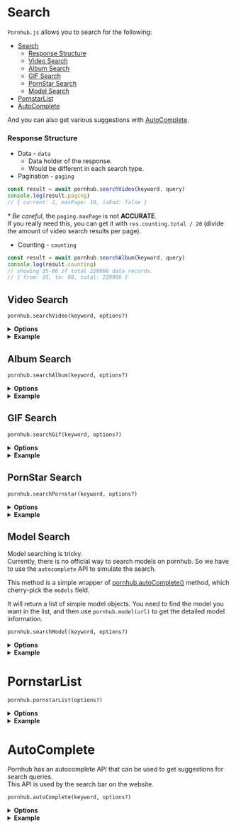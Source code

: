 # Search

`Pornhub.js` allows you to search for the following:
- [Search](#search)
    - [Response Structure](#response-structure)
  - [Video Search](#video-search)
  - [Album Search](#album-search)
  - [GIF Search](#gif-search)
  - [PornStar Search](#pornstar-search)
  - [Model Search](#model-search)
- [PornstarList](#pornstarlist)
- [AutoComplete](#autocomplete)

And you can also get various suggestions with [AutoComplete](#autocomplete).

### Response Structure
* Data - `data`
  * Data holder of the response.
  * Would be different in each search type.
* Pagination - `paging`
```js
const result = await pornhub.searchVideo(keyword, query)
console.log(result.paging)
// { current: 2, maxPage: 10, isEnd: false }
```
*\* Be careful*, the `paging.maxPage` is not **ACCURATE**.\
If you really need this, you can get it with `res.counting.total / 20` (divide the amount of video search results per page).


* Counting - `counting`
```js
const result = await pornhub.searchAlbum(keyword, query)
console.log(result.counting)
// showing 35-68 of total 220966 data records.
// { from: 35, to: 68, total: 220966 }
```

## Video Search

`pornhub.searchVideo(keyword, options?)`

<details>
  <summary><b>Options</b></summary>
All options are optional.

| Options        | Type      | Description                                                                                            |
| -------------- | --------- | ------------------------------------------------------------------------------------------------------ |
| page           | `int`     | Page number                                                                                            |
| order          | `string`  | `"Most Relevant"` \| `"Most Recent"` \| `"Most Viewed"` \| `"Top Rated"` \| `"Longest"`                |
| hd             | `boolean` | Show HD video only or not                                                                              |
| production     | `string`  | `"all"` \| `"professional"` \| `"homemade"`                                                            |
| durationMin    | `int`     | `10` \| `20` \| `30`                                                                                   |
| durationMax    | `int`     | `10` \| `20` \| `30`                                                                                   |
| filterCategory | `int`     | Category ID. You will see the list on the [Pornhub Category](https://www.pornhub.com/categories) page. |
| period         | `string`  | `"daily"` \| `"weekly"` \| `"monthly"` \| `"yearly"` \| `"alltime"`                                    |
</details>

<details>
  <summary><b>Example</b></summary>

Warning: `data.hd` and `data.premium` has been **deprecated**.\
Currently pornhub will put premium video to another domain.\
And no more information about `hd`, so it wil always be `false`.

```js
const res = await pornhub.searchVideo('tokyo hot', {
    page: 2,
    production: 'professional',
    durationMin: 10,
    durationMax: 30
})
console.log(res.paging)
// { current: 2, maxPage: 10, isEnd: false }
console.log(res.counting)
// { from: 35, to: 68, total: 220966 }

res.data.forEach((item) => {
    console.log(item)
    /* {
        title: 'tokyo hot ep1',
        url: 'https://www.pornhub.com/view_video.php?viewkey=***',
        duration: '21:43',
        hd: true,
        premium: false,
        freePremium: false,
        preview: 'https://ci.phncdn.com/videos/***.jpg'
    } */
})
```
</details>

## Album Search

`pornhub.searchAlbum(keyword, options?)`

<details>
  <summary><b>Options</b></summary>

| Options  | Type                        | Description                                                                                                                            |
| -------- | --------------------------- | -------------------------------------------------------------------------------------------------------------------------------------- |
| page     | `int`                       | Show which page of search result                                                                                                       |
| order    | `string`                    | `"Most Relevant"` \| `"Most Recent"` \| `"Most Viewed"` \| `"Top Rated"`                                                               |
| verified | `boolean`                   | Show verified video                                                                                                                    |
| segments | `string` \| `Array<string>` | Default: &nbsp;`female-straight-uncategorized`<br>Options: `female`, `straight`, `male`, `gay`, `transgender`, `misc`, `uncategorized` |
</details>

<details>
  <summary><b>Example</b></summary>

```js
const res = await pornhub.searchAlbum('tokyo hot', {
    segments: ['female', 'straight']
})
console.log(res.paging)
// { current: 1, maxPage: 10, isEnd: false }
console.log(res.counting)
// { from: 1, to: 36, total: 899 }

res.data.forEach((item) => {
    console.log(item)
    /* {
        title: 'tokyo hot n0473',
        url: 'https://www.pornhub.com/album/***',
        rating: '100%',
        preview: 'https://ci.phncdn.com/***.jpg'
    } */
})
```
</details>

## GIF Search

`pornhub.searchGif(keyword, options?)`

<details>
  <summary><b>Options</b></summary>

| Options           | Type     | Description                                                              |
| ----------------- | -------- | ------------------------------------------------------------------------ |
| page              | `int`    | Show which page of search result                                         |
| order             | `string` | `"Most Relevant"` \| `"Most Recent"` \| `"Most Viewed"` \| `"Top Rated"` |
| sexualOrientation | `string` | `"straight` \| `"gay"` \| `"transgender"`                                |
</details>

<details>
  <summary><b>Example</b></summary>

```js
const res = await pornhub.searchGif('tokyo hot', {
    sexualOrientation: 'gay'
})
console.log(res.paging)
// { current: 1, maxPage: 10, isEnd: false }
console.log(res.counting)
// { from: 1, to: 34, total: 142017 }

res.data.forEach((item) => {
    console.log(item)
    /* {
        title: 'hot',
        url: 'https://www.pornhub.com/gif/14596972',
        mp4: 'https://cl.phncdn.com/pics/gifs/***.mp4',
        webm: 'https://cl.phncdn.com/pics/gifs/***.webm',
        preview: 'https://cl.phncdn.com/pics/gifs/***.jpg'
    } */
})
```
</details>

## PornStar Search

`pornhub.searchPornstar(keyword, options?)`

<details>
  <summary><b>Options</b></summary>

| Options | Type     | Description                                                                  |
| ------- | -------- | ---------------------------------------------------------------------------- |
| page    | `int`    | Show which page of search result                                             |
| order   | `string` | `"Most Relevant"` \| `"Most Popular"` \| `"Most Viewed"` \| `"No. of Video"` |
</details>

<details>
  <summary><b>Example</b></summary>

```js
const res = await pornhub.searchPornstar('kelly', {
    page: 1,
    order: 'Most Relevant'
})
console.log(res.paging)
// { current: 1, maxPage: 5, isEnd: false }
console.log(res.counting)
// { from: 1, to: 22, total: 93 }

res.data.forEach((item) => {
    console.log(item)
    /* {
        name: 'Kelly Kelly',
        url: 'https://www.pornhub.com/pornstar/kelly-kelly',
        views: '2.3M',
        videoNum: 31,
        rank: 4069,
        photo: 'https://ci.phncdn.com/pics/pornstars/default/female.jpg'
    } */
})
```
</details>

## Model Search

Model searching is tricky.\
Currently, there is no official way to search models on pornhub. So we have to use the `autocomplete` API to simulate the search.

This method is a simple wrapper of [pornhub.autoComplete()](#autocomplete) method, which cherry-pick the `models` field.

It will return a list of simple model objects.
You need to find the model you want in the list, and then use `pornhub.model(url)` to get the detailed model information.


`pornhub.searchModel(keyword, options?)`

<details>
  <summary><b>Options</b></summary>

| Options           | Type     | Description                                |
| ----------------- | -------- | ------------------------------------------ |
| token             | `string` | (Optional) Token from `pornhub.getToken()` |
| sexualOrientation | `string` | `"straight` \| `"gay"` \| `"transgender"`  |
</details>


<details>
  <summary><b>Example</b></summary>

```js
const models = await pornhub.searchModel('luna')
console.log(models)
/* [{
  name:"Luna Okko",
  slug:"luna-okko",
  url: 'https://www.pornhub.com/model/luna-okko',
  rank:0
},{
  name:"lunaalessandra",
  slug:"lunaalessandra",
  url: 'https://www.pornhub.com/model/lunaalessandra',
  rank:1
},{
  name:"Luna Roulette",
  slug:"luna-roulette",
  url: 'https://www.pornhub.com/model/luna-roulette',
  rank:2
},
  ...
] */

const model = await pornhub.model(models[0].name)
console.log(model)
```
</details>

# PornstarList

`pornhub.pornstarList(options?)`

<details>
  <summary><b>Options</b></summary>

| Options | Type     | Description                                                                  |
| ------- | -------- | ---------------------------------------------------------------------------- |
| performerType    | `string` | `"pornstar"` \| `"amateur"` Default will be both pornstar and model |
| gender | `string` | `"male"` \| `"female"` \| `"m2f"` \| `"f2m"` |
| ethnicity | `string` | `"asian"` \| `"black"` \| `"indian"` \| `"latin"` \| `"middle eastern"` \| `"mixed"` \| `"white"` \| `"other"` |
| tattoos | `boolean` | Has tattoos or not |
| cup | `string` | `"A"` \| `"B"` \| `"C"` \| `"D"` \| `"E"` \| `"F-Z"` |
| piercings | `boolean` | Has piercings or not |
| hair | `string` | `"auburn"` \| `"bald"` \| `"black"` \| `"blonde"` \| `"brown"` \| `"brunette"` \| `"gray"` \| `"red"` \| `"various"` \| `"other"` |
| breastType | `string` | `"natural"` \| `"fake"` |
| ageFrom | `int` | (`18`) \| `20` \| `30` \| `40` |
| ageTo | `int` | `20` \| `30` \| `40` \| (`99`) |
| page    | `int`    | Show which page of search result |
| order   | `string` | `"Most Popular"` \| `"Most Viewed"` \| `"Top Trending"` \| `"Most Subscribed"` \| `"Alphabetical"` \| `"No. of Videos"` \| `"Random"` |
| letter | `string` | (only when `order` = `"Alphabetical"`)<br>`"A"` to `"Z"`. `"num"` for number |
| timeRange | `string` | (only when `order` = `"Most Popular"`)<br>`"weekly"` \| `"monthly"` \| `"yearly"` |
| timeRange | `string` | (only when `order` = `"Most Viewed"`)<br>`"daily"` \| `"weekly"` \| `"monthly"` \| `"alltime"` |
</details>


<details>
  <summary><b>Example</b></summary>

```js
const res = await pornhub.pornstarList({
    page: 1,
    gender: 'female',
    order: 'No. of Videos',
})
console.log(res.paging)
// { current: 1, maxPage: 5, isEnd: false }

res.data.forEach((item) => {
    console.log(item)
    /* {
      name: 'maria1099',
      url: 'https://www.pornhub.com/model/maria1099',
      views: '43M',
      videoNum: 13948,
      rank: 7286,
      photo: 'https://ci.phncdn.com/pics/pornstars/default/female.jpg'
      verified: true,
      awarded: false
    } */
})
```
</details>

# AutoComplete
Pornhub has an autocomplete API that can be used to get suggestions for search queries.\
This API is used by the search bar on the website.

`pornhub.autoComplete(keyword, options?)`

<details>
  <summary><b>Options</b></summary>

| Options           | Type     | Description                                |
| ----------------- | -------- | ------------------------------------------ |
| token             | `string` | (Optional) Token from `pornhub.getToken()` |
| sexualOrientation | `string` | `"straight` \| `"gay"` \| `"transgender"`  |
</details>

<details>
  <summary><b>Example</b></summary>

```js
const res = await pornhub.autoComplete('luna')
console.log(res)
```

```json5
{
  "queries": [
    "Tokyo Motion",
    "Tokyo Lynn",
    "Tokyo",
    "Tokyo Leigh"
    // ...
  ],
  "albums": [
    "Tokyo",
    "Japan Tokyo",
    "Tokyo Ghoul Hentai",
    "Japanese Tokyo Hot"
    // ...
  ],
  "models": [
    {
      "slug": "tokyolovestory",
      "name": "tokyolovestory",
      "rank": 0,
      "url": "https://www.pornhub.com/model/tokyolovestory"
    }
    // ...
  ],
  "pornstars": [
    {
      "slug": "tokyo-lynn",
      "name": "Tokyo Lynn",
      "rank": 1315,
      "url": "https://www.pornhub.com/pornstar/tokyo-lynn"
    }
    // ...
  ],
  "channels": [
    {
      "slug": "tokyobikinicollege",
      "name": "Tokyo Bikini College",
      "rank": "1539",
      "url": "https://www.pornhub.com/channels/tokyobikinicollege"
    }
    // ...
  ],
  "isDdBannedWord": "false",
  "popularSearches": [
    "aerith",
    "lady dimitrescu",
    "japanese 無修正",
    "ada wong",
    "stella cox"
    // ...
  ]
}
```

\> Check the type definition [here](https://github.com/pionxzh/Pornhub.js/blob/master/src/types/AutoComplete.ts).
</details>
